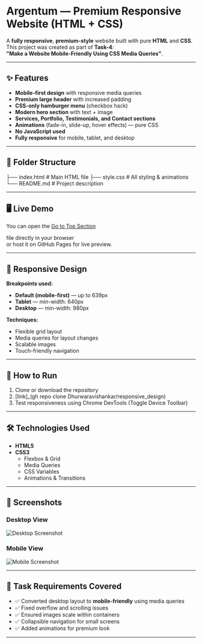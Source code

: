 # Argentum — Premium Responsive Website (HTML + CSS)

A **fully responsive**, **premium-style** website built with pure **HTML** and **CSS**.  
This project was created as part of **Task-4**:  
**"Make a Website Mobile-Friendly Using CSS Media Queries"**.

---

## ✨ Features
- **Mobile-first design** with responsive media queries
- **Premium large header** with increased padding
- **CSS-only hamburger menu** (checkbox hack)
- **Modern hero section** with text + image
- **Services, Portfolio, Testimonials, and Contact sections**
- **Animations** (fade-in, slide-up, hover effects) — pure CSS
- **No JavaScript used**
- **Fully responsive** for mobile, tablet, and desktop

---

## 📂 Folder Structure
├── index.html # Main HTML file
├── style.css # All styling & animations
└── README.md # Project description



---

## 🖥 Live Demo
You can open the
[Go to Top Section](http://127.0.0.1:5500/index.html#top)

 file directly in your browser  
or host it on GitHub Pages for live preview.

---

## 📱 Responsive Design
**Breakpoints used:**
- **Default (mobile-first)** — up to 639px
- **Tablet** — min-width: 640px
- **Desktop** — min-width: 980px

**Techniques:**
- Flexible grid layout
- Media queries for layout changes
- Scalable images
- Touch-friendly navigation

---

## 🚀 How to Run
1. Clone or download the repository
2. [link]_(gh repo clone Dhurwaravishankar/responsive_design)
3. Test responsiveness using Chrome DevTools (Toggle Device Toolbar)

---

## 🛠 Technologies Used
- **HTML5**
- **CSS3**
  - Flexbox & Grid
  - Media Queries
  - CSS Variables
  - Animations & Transitions

---

## 📸 Screenshots
### Desktop View
![Desktop Screenshot](https://via.placeholder.com/1000x600)

### Mobile View
![Mobile Screenshot](https://via.placeholder.com/400x700)

---

## 📌 Task Requirements Covered
- ✅ Converted desktop layout to **mobile-friendly** using media queries
- ✅ Fixed overflow and scrolling issues
- ✅ Ensured images scale within containers
- ✅ Collapsible navigation for small screens
- ✅ Added animations for premium look

---
